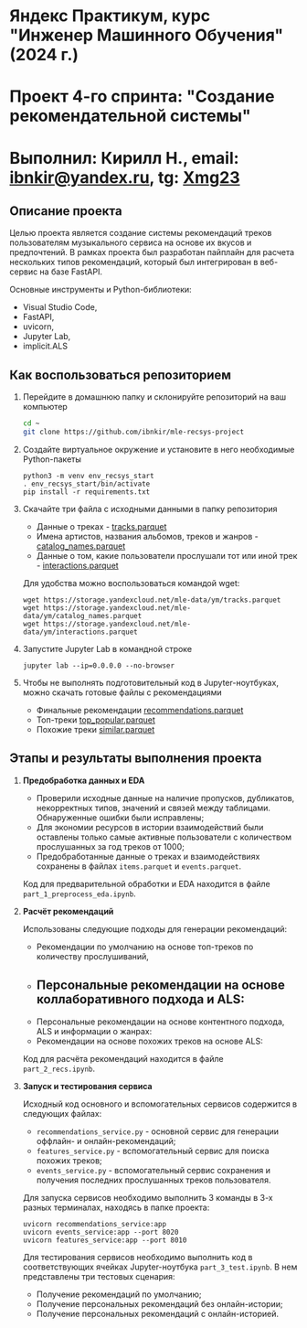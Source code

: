 # Яндекс Практикум, курс "Инженер Машинного Обучения" (2024 г.)
# Проект 4-го спринта: "Создание рекомендательной системы"
# Выполнил: Кирилл Н., email: ibnkir@yandex.ru, tg: [Xmg23](https://t.me/Xmg23)

## Описание проекта
Целью проекта является создание системы рекомендаций треков 
пользователям музыкального сервиса на основе их вкусов и предпочтений.
В рамках проекта был разработан пайплайн для расчета нескольких типов рекомендаций,
который был интегрирован в веб-сервис на базе FastAPI.

Основные инструменты и Python-библиотеки:
- Visual Studio Code,
- FastAPI, 
- uvicorn,
- Jupyter Lab,
- implicit.ALS


## Как воспользоваться репозиторием
1. Перейдите в домашнюю папку и склонируйте репозиторий на ваш компьютер
   ```bash
   cd ~
   git clone https://github.com/ibnkir/mle-recsys-project
   ```

2. Создайте виртуальное окружение и установите в него необходимые Python-пакеты
    ```
    python3 -m venv env_recsys_start
    . env_recsys_start/bin/activate
    pip install -r requirements.txt
    ```

3. Скачайте три файла с исходными данными в папку репозитория
    - Данные о треках - [tracks.parquet](https://storage.yandexcloud.net/mle-data/ym/tracks.parquet)
    - Имена артистов, названия альбомов, треков и жанров - [catalog_names.parquet](https://storage.yandexcloud.net/mle-data/ym/catalog_names.parquet)
    - Данные о том, какие пользователи прослушали тот или иной трек - [interactions.parquet](https://storage.yandexcloud.net/mle-data/ym/interactions.parquet)
 
    Для удобства можно воспользоваться командой wget:
    ```
    wget https://storage.yandexcloud.net/mle-data/ym/tracks.parquet
    wget https://storage.yandexcloud.net/mle-data/ym/catalog_names.parquet
    wget https://storage.yandexcloud.net/mle-data/ym/interactions.parquet
    ```

4. Запустите Jupyter Lab в командной строке
    ```
    jupyter lab --ip=0.0.0.0 --no-browser
    ```

5. Чтобы не выполнять подготовительный код в Jupyter-ноутбуках, можно скачать готовые файлы с рекомендациями
    - Финальные рекомендации [recommendations.parquet](https://disk.yandex.ru/d/R1ULEtxD49lwCQ)
    - Топ-треки [top_popular.parquet](https://disk.yandex.ru/d/r77Dj16hUuB6CA)
    - Похожие треки [similar.parquet](https://disk.yandex.ru/d/uOb0ISU6lbDF8g)

## Этапы и результаты выполнения проекта
1. __Предобработка данных и EDA__
    - Проверили исходные данные на наличие пропусков, дубликатов, некорректных типов, 
    значений и связей между таблицами. Обнаруженные ошибки были исправлены;
    - Для экономии ресурсов в истории взаимодействий были оставлены только самые
    активные пользователи с количеством прослушанных за год треков от 1000;
    - Предобработанные данные о треках и взаимодействиях сохранены в файлах 
    `items.parquet` и `events.parquet`.
    
    Код для предварительной обработки и EDA находится в файле `part_1_preprocess_eda.ipynb`.

2. __Расчёт рекомендаций__
    
    Использованы следующие подходы для генерации рекомендаций:
    - Рекомендации по умолчанию на основе топ-треков по количеству прослушиваний,
    - Персональные рекомендации на основе коллаборативного подхода и ALS:
        - 
    - Персональные рекомендации на основе контентного подхода, ALS и информации о жанрах:
    - Рекомендации на основе похожих треков на основе ALS:


    Код для расчёта рекомендаций находится в файле `part_2_recs.ipynb`.

3. __Запуск и тестирования сервиса__
    
    Исходный код основного и вспомогательных сервисов содержится в следующих файлах:
    - `recommendations_service.py` - основной сервис для генерации оффлайн- и онлайн-рекомендаций;
    - `features_service.py` - вспомогательный сервис для поиска похожих треков;
    - `events_service.py` - вспомогательный сервис сохранения и получения 
    последних прослушанных треков пользователя.
    
    Для запуска сервисов необходимо выполнить 3 команды в 3-х разных терминалах, находясь в папке проекта:
    ```
    uvicorn recommendations_service:app
    uvicorn events_service:app --port 8020
    uvicorn features_service:app --port 8010
    ```
    
    Для тестирования сервисов необходимо выполнить код в соответствующих ячейках Jupyter-ноутбука `part_3_test.ipynb`. В нем представлены три тестовых сценария:
    - Получение рекомендаций по умолчанию;
    - Получение персональных рекомендаций без онлайн-истории;
    - Получение персональных рекомендаций с онлайн-историей.


